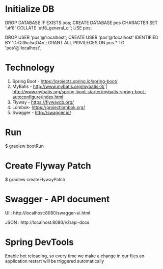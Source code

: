 # Initialize DB 

DROP DATABASE IF EXISTS pos;
CREATE DATABASE pos CHARACTER SET 'utf8' COLLATE 'utf8_general_ci';
USE pos;

DROP USER 'pos'@'localhost';
CREATE USER 'pos'@'localhost' IDENTIFIED BY 'DrQi3kclsqO4v';
GRANT  ALL PRIVILEGES ON pos.* TO 'pos'@'localhost';

# Technology

1. Spring Boot - https://projects.spring.io/spring-boot/
2. MyBatis - http://www.mybatis.org/mybatis-3/ | http://www.mybatis.org/spring-boot-starter/mybatis-spring-boot-autoconfigure/index.html
3. Flyway - https://flywaydb.org/
4. Lombok- https://projectlombok.org/
5. Swagger - http://swagger.io/

# Run

$ gradlew bootRun

# Create Flyway Patch

$ gradlew createFlywayPatch

# Swagger - API document

UI : http://localhost:8080/swagger-ui.html

JSON : http://localhost:8080/v2/api-docs

# Spring DevTools

Enable hot reloading, so every time we make a change in our files an application restart will be triggered automatically